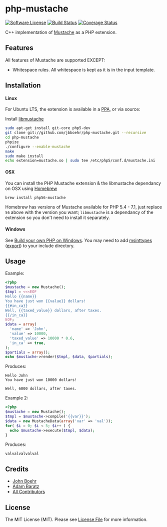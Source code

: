 # php-mustache

[![Software License](https://img.shields.io/badge/license-MIT-brightgreen.svg?style=flat)](LICENSE.md)
[![Build Status](https://travis-ci.org/jbboehr/php-mustache.png?branch=master)](https://travis-ci.org/jbboehr/php-mustache)
[![Coverage Status](https://coveralls.io/repos/jbboehr/php-mustache/badge.svg?branch=master&service=github)](https://coveralls.io/github/jbboehr/php-mustache?branch=master)

C++ implementation of [Mustache](http://mustache.github.com/) as a PHP extension.


## Features

All features of Mustache are supported EXCEPT:

* Whitespace rules. All whitespace is kept as it is in the input template.


## Installation

#### Linux

For Ubuntu LTS, the extension is available in a [PPA](https://launchpad.net/~jbboehr/+archive/ubuntu/mustache), or via source:

Install [libmustache](https://github.com/jbboehr/libmustache)

``` sh
sudo apt-get install git-core php5-dev
git clone git://github.com/jbboehr/php-mustache.git --recursive
cd php-mustache
phpize
./configure --enable-mustache
make
sudo make install
echo extension=mustache.so | sudo tee /etc/php5/conf.d/mustache.ini
```

#### OSX

You can install the PHP Mustache extension & the libmustache dependancy on OSX using [Homebrew](http://brew.sh/)

``` sh
brew install php56-mustache
```

Homebrew has versions of Mustache available for PHP 5.4 - 7.1, just replace `56` above with the version you want; `libmustache` is a dependancy of the extension so you don't need to install it separately.

#### Windows

See [Build your own PHP on Windows](https://wiki.php.net/internals/windows/stepbystepbuild). You may need to add [msinttypes](https://code.google.com/p/msinttypes/) ([export](https://github.com/jbboehr/msinttypes/)) to your include directory.


## Usage

Example:

```php
<?php
$mustache = new Mustache();
$tmpl = <<<EOF
Hello {{name}}
You have just won {{value}} dollars!
{{#in_ca}}
Well, {{taxed_value}} dollars, after taxes.
{{/in_ca}}
EOF;
$data = array(
  'name' => 'John',
  'value' => 10000,
  'taxed_value' => 10000 * 0.6,
  'in_ca' => true,
);
$partials = array();
echo $mustache->render($tmpl, $data, $partials);
```

Produces:

```text
Hello John
You have just won 10000 dollars!

Well, 6000 dollars, after taxes.

```

Example 2:

```php
<?php
$mustache = new Mustache();
$tmpl = $mustache->compile('{{var}}');
$data = new MustacheData(array('var' => 'val'));
for( $i = 0; $i < 5; $i++ ) {
  echo $mustache->execute($tmpl, $data);
}
```

Produces:

```text
valvalvalvalval
```


## Credits

- [John Boehr](https://github.com/jbboehr)
- [Adam Baratz](https://github.com/adambaratz)
- [All Contributors](../../contributors)


## License

The MIT License (MIT). Please see [License File](LICENSE.md) for more information.

